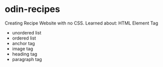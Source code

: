 # odin-recipes

Creating Recipe Website with no CSS.
Learned about:
HTML Element Tag

- unordered list
- ordered list
- anchor tag
- image tag
- heading tag
- paragraph tag
